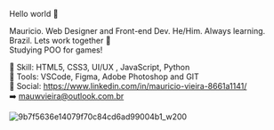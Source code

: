 Hello world 👋

Mauricio. Web Designer and Front-end Dev. He/Him. Always learning. Brazil. Lets work together 🤝 <br>
Studying POO for games!

💎 Skill: HTML5, CSS3, UI/UX , JavaScript, Python <br>
🔨 Tools: VSCode, Figma, Adobe Photoshop and GIT              <br>
📲 Social: https://www.linkedin.com/in/mauricio-vieira-8661a1141/             <br>
➡️ mauwvieira@outlook.com.br 





![9b7f5636e14079f70c84cd6ad99004b1_w200](https://user-images.githubusercontent.com/100879718/171505825-4c40cf2c-71a3-4e39-a79c-1a410c471f9e.gif)

